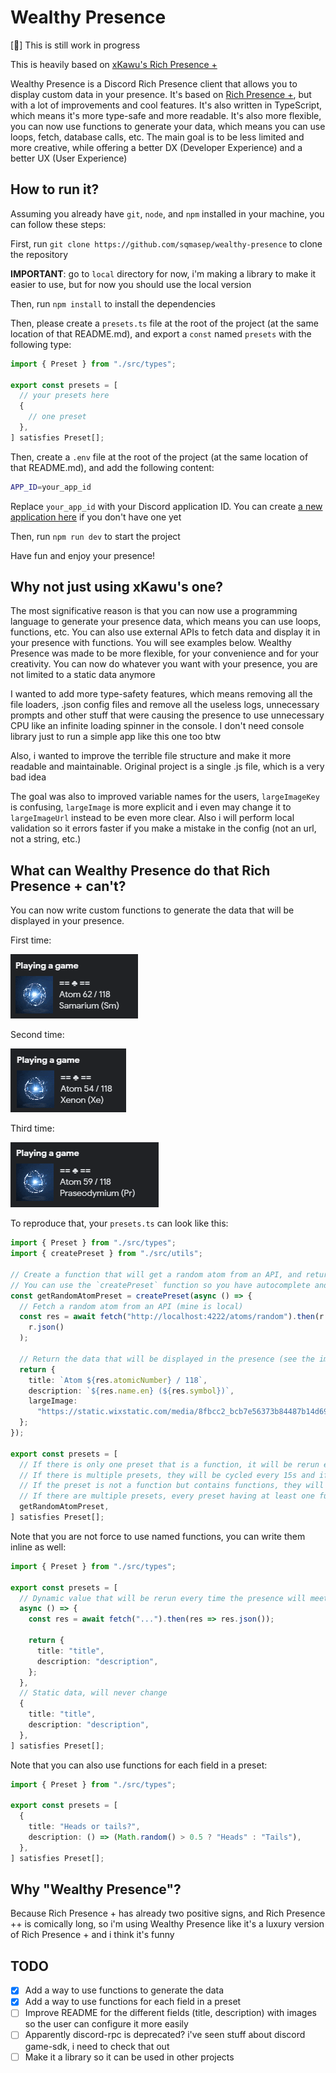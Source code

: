 # Wealthy Presence

[🔄] This is still work in progress

This is heavily based on [xKawu's Rich Presence +](https://github.com/xkawu/rich-presence-plus)

Wealthy Presence is a Discord Rich Presence client that allows you to display custom data in your presence. It's based on [Rich Presence +](https://github.com/xkawu/rich-presence-plus), but with a lot of improvements and cool features. It's also written in TypeScript, which means it's more type-safe and more readable. It's also more flexible, you can now use functions to generate your data, which means you can use loops, fetch, database calls, etc. The main goal is to be less limited and more creative, while offering a better DX (Developer Experience) and a better UX (User Experience)

## How to run it?

Assuming you already have `git`, `node`, and `npm` installed in your machine, you can follow these steps:

First, run `git clone https://github.com/sqmasep/wealthy-presence` to clone the repository

**IMPORTANT**: go to `local` directory for now, i'm making a library to make it easier to use, but for now you should use the local version

Then, run `npm install` to install the dependencies

Then, please create a `presets.ts` file at the root of the project (at the same location of that README.md), and export a `const` named `presets` with the following type:

```ts
import { Preset } from "./src/types";

export const presets = [
  // your presets here
  {
    // one preset
  },
] satisfies Preset[];
```

Then, create a `.env` file at the root of the project (at the same location of that README.md), and add the following content:

```bash
APP_ID=your_app_id
```

Replace `your_app_id` with your Discord application ID. You can create [a new application here](https://discord.com/developers/applications) if you don't have one yet

Then, run `npm run dev` to start the project

Have fun and enjoy your presence!

## Why not just using xKawu's one?

The most significative reason is that you can now use a programming language to generate your presence data, which means you can use loops, functions, etc. You can also use external APIs to fetch data and display it in your presence with functions. You will see examples below. Wealthy Presence was made to be more flexible, for your convenience and for your creativity. You can now do whatever you want with your presence, you are not limited to a static data anymore

I wanted to add more type-safety features, which means removing all the file loaders, .json config files and remove all the useless logs, unnecessary prompts and other stuff that were causing the presence to use unnecessary CPU like an infinite loading spinner in the console. I don't need console library just to run a simple app like this one too btw

Also, i wanted to improve the terrible file structure and make it more readable and maintainable. Original project is a single .js file, which is a very bad idea

The goal was also to improved variable names for the users, `largeImageKey` is confusing, `largeImage` is more explicit and i even may change it to `largeImageUrl` instead to be even more clear. Also i will perform local validation so it errors faster if you make a mistake in the config (not an url, not a string, etc.)

## What can Wealthy Presence do that Rich Presence + can't?

You can now write custom functions to generate the data that will be displayed in your presence.

First time:

![Dynamic value](/assets/dynamic_value.png)

Second time:

![Dynamic value](/assets/dynamic_value2.png)

Third time:

![Dynamic value](/assets/dynamic_value3.png)

To reproduce that, your `presets.ts` can look like this:

```ts
import { Preset } from "./src/types";
import { createPreset } from "./src/utils";

// Create a function that will get a random atom from an API, and return the data that will be displayed in the presence
// You can use the `createPreset` function so you have autocomplete and type-safety without having to write the type yourself
const getRandomAtomPreset = createPreset(async () => {
  // Fetch a random atom from an API (mine is local)
  const res = await fetch("http://localhost:4222/atoms/random").then(r =>
    r.json()
  );

  // Return the data that will be displayed in the presence (see the image above)
  return {
    title: `Atom ${res.atomicNumber} / 118`,
    description: `${res.name.en} (${res.symbol})`,
    largeImage:
      "https://static.wixstatic.com/media/8fbcc2_bcb7e56373b84487b14d693a927c6814~mv2.gif",
  };
});

export const presets = [
  // If there is only one preset that is a function, it will be rerun every 15s, else it will be static
  // If there is multiple presets, they will be cycled every 15s and if there is a function, it will be rerun as well
  // If the preset is not a function but contains functions, they will be executed once and the result will be static
  // If there are multiple presets, every preset having at least one function will be recalculated
  getRandomAtomPreset,
] satisfies Preset[];
```

Note that you are not force to use named functions, you can write them inline as well:

```ts
import { Preset } from "./src/types";

export const presets = [
  // Dynamic value that will be rerun every time the presence will meet the function
  async () => {
    const res = await fetch("...").then(res => res.json());

    return {
      title: "title",
      description: "description",
    };
  },
  // Static data, will never change
  {
    title: "title",
    description: "description",
  },
] satisfies Preset[];
```

Note that you can also use functions for each field in a preset:

```ts
import { Preset } from "./src/types";

export const presets = [
  {
    title: "Heads or tails?",
    description: () => (Math.random() > 0.5 ? "Heads" : "Tails"),
  },
] satisfies Preset[];
```

## Why "Wealthy Presence"?

Because Rich Presence + has already two positive signs, and Rich Presence ++ is comically long, so i'm using Wealthy Presence like it's a luxury version of Rich Presence + and i think it's funny

## TODO

- [x] Add a way to use functions to generate the data
- [x] Add a way to use functions for each field in a preset
- [ ] Improve README for the different fields (title, description) with images so the user can configure it more easily
- [ ] Apparently discord-rpc is deprecated? i've seen stuff about discord game-sdk, i need to check that out
- [ ] Make it a library so it can be used in other projects
